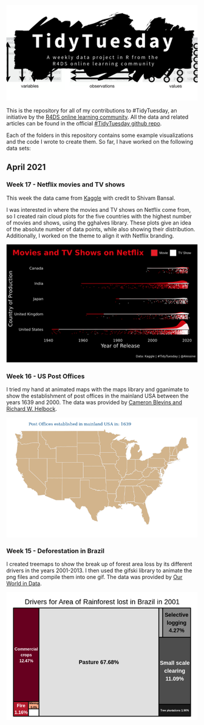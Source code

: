 ![](tt_logo.png)

This is the repository for all of my contributions to #TidyTuesday, an initiative by the [R4DS online learning community](https://www.rfordatasci.com/). All the data and related articles can be found in the official [#TidyTuesday github repo](https://github.com/rfordatascience/tidytuesday).

Each of the folders in this repository contains some example visualizations and the code I wrote to create them. So far, I have worked on the following data sets:

## April 2021

### Week 17 - Netflix movies and TV shows
This week the data came from [Kaggle](https://www.kaggle.com/shivamb/netflix-shows?select=netflix_titles.csv) with credit to Shivam Bansal.

I was interested in where the movies and TV shows on Netflix come from, so I created rain cloud plots for the five countries with the highest number of movies and shows, using the gghalves library. These plots give an idea of the absolute number of data points, while also showing their distribution. Additionally, I worked on the theme to align it with Netflix branding.

![](2021W17_Netflix_Shows/raincloud_plot.png)

### Week 16 - US Post Offices
I tried my hand at animated maps with the maps library and gganimate to show the establishment of post offices in the mainland USA between the years 1639 and 2000. The data was provided by [Cameron Blevins and Richard W. Helbock](https://dataverse.harvard.edu/dataset.xhtml?persistentId=doi:10.7910/DVN/NUKCNA).

![](2021W16_US_post_offices/US_postoffices_est.gif)


### Week 15 - Deforestation in Brazil
I created treemaps to show the break up of forest area loss by its different drivers in the years 2001-2013. I then used the gifski library to animate the png files and compile them into one gif. The data was provided by [Our World in Data](https://ourworldindata.org/).

![](2021W15_Deforestation_in_Brazil/drivers_rainforest_loss.gif)

